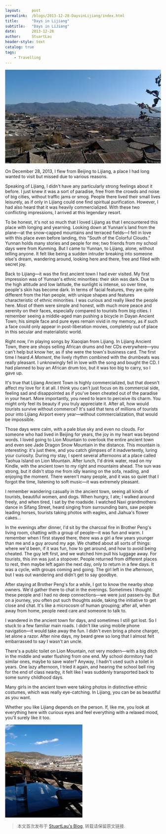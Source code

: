 ```yaml
---
layout:     post
permalink:  /blogs/2013-12-28-DaysinLijiang/index.html
title:      "Days in Lijiang"
subtitle:   "Days in LiJiang"
date:       2013-12-28
author:     StuartLau
header-style: text
catalog: true
tags:
    - Travelling
---
```

![Lijiang-0](/images/in-post/Lijiang-0.jpg)

On December 28, 2013, I flew from Beijing to Lijiang, a place I had long wanted to visit but missed due to various reasons.

Speaking of Lijiang, I didn't have any particularly strong feelings about it before. I just knew it was a sort of paradise, free from the crowds and noise of big cities, without traffic jams or smog. People there lived their small lives leisurely, as if only in Lijiang could one find spiritual purification. However, I had also heard that it was heavily commercialized. With these two conflicting impressions, I arrived at this legendary resort.

To be honest, it's not so much that I loved Lijiang as that I encountered this place with longing and yearning. Looking down at Yunnan's land from the plane—at the snow-capped mountains and terraced fields—I fell in love with this place even before landing, this "South of the Colorful Clouds." Yunnan holds many stories and people for me; two friends from my school days were from Kunming. But I came to Yunnan, to Lijiang, alone, without telling anyone. It felt like being a sudden intruder breaking into someone else's dream, wandering around, looking here and there, free and filled with secret joy.

Back to Lijiang—it was the first ancient town I had ever visited. My first impression was of Yunnan's ethnic minorities: their skin was dark. Due to the high altitude and low latitude, the sunlight is intense, so over time, people's skin has become dark. In terms of facial features, they are quite different from the Han people, with unique shapes and features characteristic of ethnic minorities. I was curious and really liked the people here. Most of them were simple and honest, with much more peace and serenity on their faces, especially compared to tourists from big cities. I remember seeing a middle-aged man pushing a bicycle in Dayan Ancient Town; his simple face and pure eyes remain vivid in my memory, as if such a face could only appear in post-liberation movies, completely out of place in this secular and materialistic world.

Right now, I'm playing songs by Xiaoqian from Lijiang. In Lijiang Ancient Town, there are shops selling African drums and her CDs everywhere—you can't help but know her, as if she were the town's business card. The first time I heard *A Moment*, the lively rhythm combined with the drumbeats was really pleasant. I unknowingly fell in love with the song and bought the CD. I had planned to buy an African drum too, but it was too big to carry, so I gave up.

It's true that Lijiang Ancient Town is highly commercialized, but that doesn't affect my love for it at all. I think you can't just focus on its commercial side, feeling sad and disappointed as if you've been cheated out of the paradise in your heart. More importantly, you need to learn to perceive its charm. You might only feel its beauty if you truly appreciate it. After all, how would tourists survive without commerce? It's said that tens of millions of tourists pour into Lijiang Airport every year—without commercialization, that would be impossible.

Those days were calm, with a pale blue sky and even no clouds. For someone who had lived in Beijing for years, the joy in my heart was beyond words. I loved going to Lion Mountain to overlook the entire ancient town and even see Jade Dragon Snow Mountain in the distance. This mountain is interesting: it's just there, and you catch glimpses of it inadvertently, luring your curiosity. During my stay, I spent several afternoons at a place called Taohua Island on Lion Mountain. After lunch, I'd drink water, read on my Kindle, with the ancient town to my right and mountains ahead. The sun was strong, but it didn't stop me from idly leaning on the sofa, reading, and enjoying the moment. There weren't many people, and it was so quiet that I forgot the time, listening to soft music—it was extremely pleasant.

I remember wandering casually in the ancient town, seeing all kinds of tourists, beautiful women, and dogs. When hungry, I ate; I walked around freely, and when tired, I sat by the roadside. I watched Naxi grandmothers dance in Sifang Street, heard singing from surrounding bars, saw people leading horses, tourists taking photos with eagles, and Jiahua's flower cakes...

In the evenings after dinner, I'd sit by the charcoal fire in Brother Peng's living room, chatting with a group of people—it was fun and warm. I remember when I first stayed there, there was a girl a few years younger than me and a guy around my age. We chatted about all sorts of things: where we'd been, if it was fun, how to get around, and how to avoid being cheated. The guy left first, and we watched him pull his luggage away. For tourists, this inn was just a stopover. People returned from different places to rest, then maybe left again the next day, only to return in a few days. It was a cycle, with groups coming and going. The girl left in the afternoon, but I was out wandering and didn't get to say goodbye.

After staying at Brother Peng's for a while, I got to know the nearby shop owners. We'd gather there to chat in the evenings. Sometimes I thought: these people and I had no deep connections—we were just passers-by. But on a journey, you often put such thoughts aside, taking the initiative to get close and chat. It's like a microcosm of human grouping; after all, when away from home, people need care and someone to talk to.

I wandered in the ancient town for days, and sometimes I still got lost. So I stuck to a few familiar main roads. I didn't like using mobile phone navigation—it would take away the fun. I didn't even bring a phone charger, let alone a razor. After nine days, my beard grew so long that I almost felt embarrassed to say I wasn't an uncle.

There's a public toilet on Lion Mountain, not very modern—with a big ditch in the middle and water flushing from one end. My school dormitory had similar ones, maybe to save water? Anyway, I hadn't used such a toilet in years. One lazy afternoon, I tried it again, and hearing the school bell ring for the end of class nearby, it felt like I was suddenly transported back to some sunny childhood days.

Many girls in the ancient town were taking photos in distinctive ethnic costumes, which was really eye-catching. In Lijiang, you can be as beautiful as you want.

Whether you like Lijiang depends on the person. If, like me, you look at everything here with curious eyes and feel everything with a relaxed mood, you'll surely like it too.

<img src="/images/in-post/Lijiang-1.jpg" width="250" height="300">


> 本文首次发布于 [StuartLau's Blog](https://stuartlau.github.io), 转载请保留原文链接.
